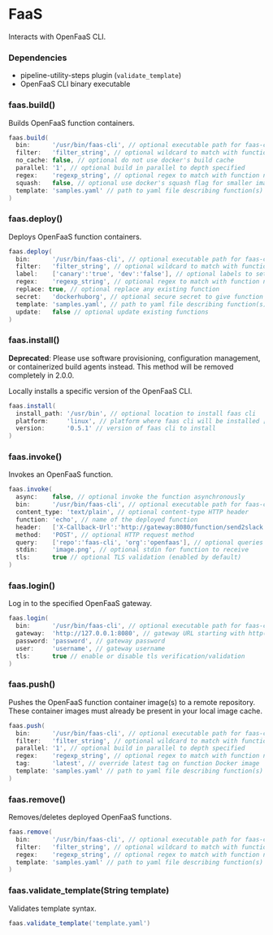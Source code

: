 # FaaS

Interacts with OpenFaaS CLI.

### Dependencies

- pipeline-utility-steps plugin (`validate_template`)
- OpenFaaS CLI binary executable

### faas.build()
Builds OpenFaaS function containers.

```groovy
faas.build(
  bin:      '/usr/bin/faas-cli', // optional executable path for faas-cli
  filter:   'filter_string', // optional wildcard to match with function names in yaml file (default is unused)
  no_cache: false, // optional do not use docker's build cache
  parallel: '1', // optional build in parallel to depth specified
  regex:    'regexp_string', // optional regex to match with function names in yaml file (default is unused)
  squash:   false, // optional use docker's squash flag for smaller images
  template: 'samples.yaml' // path to yaml file describing function(s)
)
```

### faas.deploy()
Deploys OpenFaaS function containers.

```groovy
faas.deploy(
  bin:      '/usr/bin/faas-cli', // optional executable path for faas-cli
  filter:   'filter_string', // optional wildcard to match with function names in yaml file (default is unused)
  label:    ['canary':'true', 'dev':'false'], // optional labels to set
  regex:    'regexp_string', // optional regex to match with function names in yaml file (default is unused)
  replace: true, // optional replace any existing function
  secret:   'dockerhuborg', // optional secure secret to give function access to
  template: 'samples.yaml', // path to yaml file describing function(s)
  update:   false // optional update existing functions
)
```

### faas.install()
**Deprecated**:
Please use software provisioning, configuration management, or containerized build agents instead. This method will be removed completely in 2.0.0.

Locally installs a specific version of the OpenFaaS CLI.

```groovy
faas.install(
  install_path: '/usr/bin', // optional location to install faas cli
  platform:     'linux', // platform where faas cli will be installed ['linux', 'linux-arm64', 'linux-armhf', 'darwin', 'windows']
  version:      '0.5.1' // version of faas cli to install
)
```

### faas.invoke()
Invokes an OpenFaaS function.

```groovy
faas.invoke(
  async:    false, // optional invoke the function asynchronously
  bin:      '/usr/bin/faas-cli', // optional executable path for faas-cli
  content_type: 'text/plain', // optional content-type HTTP header
  function: 'echo', // name of the deployed function
  header:   ['X-Callback-Url':'http://gateway:8080/function/send2slack', 'X-Ping-Url':'http://request.bin/etc'], // optional HTTP request headers
  method:   'POST', // optional HTTP request method
  query:    ['repo':'faas-cli', 'org':'openfaas'], // optional queries for request
  stdin:    'image.png', // optional stdin for function to receive
  tls:      true // optional TLS validation (enabled by default)
)
```

### faas.login()
Log in to the specified OpenFaaS gateway.

```groovy
faas.login(
  bin:      '/usr/bin/faas-cli', // optional executable path for faas-cli
  gateway:  'http://127.0.0.1:8080', // gateway URL starting with http(s)://
  password: 'password', // gateway password
  user:     'username', // gateway username
  tls:      true // enable or disable tls verification/validation
)
```

### faas.push()
Pushes the OpenFaaS function container image(s) to a remote repository. These container images must already be present in your local image cache.

```groovy
faas.push(
  bin:      '/usr/bin/faas-cli', // optional executable path for faas-cli
  filter:   'filter_string', // optional wildcard to match with function names in yaml file (default is unused)
  parallel: '1', // optional build in parallel to depth specified
  regex:    'regexp_string', // optional regex to match with function names in yaml file (default is unused)
  tag:      'latest', // override latest tag on function Docker image
  template: 'samples.yaml' // path to yaml file describing function(s)
)
```

### faas.remove()
Removes/deletes deployed OpenFaaS functions.

```groovy
faas.remove(
  bin:      '/usr/bin/faas-cli', // optional executable path for faas-cli
  filter:   'filter_string', // optional wildcard to match with function names in yaml file (default is unused)
  regex:    'regexp_string', // optional regex to match with function names in yaml file (default is unused)
  template: 'samples.yaml' // path to yaml file describing function(s)
)
```

### faas.validate_template(String template)
Validates template syntax.

```groovy
faas.validate_template('template.yaml')
```
